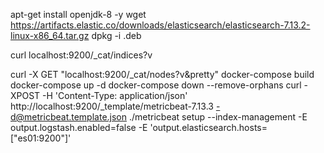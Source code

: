 apt-get install openjdk-8 -y
wget https://artifacts.elastic.co/downloads/elasticsearch/elasticsearch-7.13.2-linux-x86_64.tar.gz
dpkg -i .deb

curl localhost:9200/_cat/indices?v

curl -X GET "localhost:9200/_cat/nodes?v&pretty"
docker-compose build
docker-compose up -d
docker-compose down --remove-orphans
curl -XPOST -H 'Content-Type: application/json' http://localhost:9200/_template/metricbeat-7.13.3 -d@metricbeat.template.json
./metricbeat setup --index-management -E output.logstash.enabled=false -E 'output.elasticsearch.hosts=["es01:9200"]'